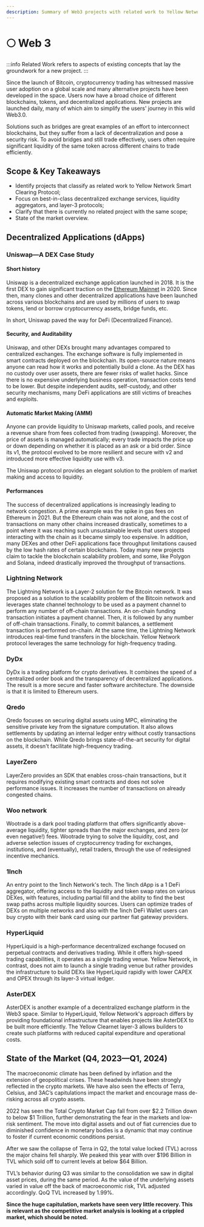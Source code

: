 ```yaml
---
description: Summary of Web3 projects with related work to Yellow Network
---
```


# 🌕 Web 3

:::info
Related Work refers to aspects of existing concepts that lay the groundwork for a new project.
:::

Since the launch of Bitcoin, cryptocurrency trading has witnessed massive user adoption on a global scale and many alternative projects have been developed in the space. Users now have a broad choice of different blockchains, tokens, and decentralized applications. New projects are launched daily, many of which aim to simplify the users' journey in this wild Web3.0.

Solutions such as bridges are great examples of an effort to interconnect blockchains, but they suffer from a lack of decentralization and pose a security risk. To avoid bridges and still trade effectively, users often require significant liquidity of the same token across different chains to trade efficiently.

## Scope & Key Takeaways

* Identify projects that classify as related work to Yellow Network Smart Clearing Protocol;
* Focus on best-in-class decentralized exchange services, liquidity aggregators, and layer-3 protocols;
* Clarify that there is currently no related project with the same scope;
* State of the market overview.

## Decentralized Applications (dApps)

### Uniswap—A DEX Case Study

#### **Short history**

Uniswap is a decentralized exchange application launched in 2018. It is the first DEX to gain significant traction on the [Ethereum Mainnet](https://ethereum.org/en/) in 2020. Since then, many clones and other decentralized applications have been launched across various blockchains and are used by millions of users to swap tokens, lend or borrow cryptocurrency assets, bridge funds, etc.

In short, Uniswap paved the way for DeFi (Decentralized Finance).

#### **Security, and Auditability**

Uniswap, and other DEXs brought many advantages compared to centralized exchanges. The exchange software is fully implemented in smart contracts deployed on the blockchain. Its open-source nature means anyone can read how it works and potentially build a clone. As the DEX has no custody over user assets, there are fewer risks of wallet hacks. Since there is no expensive underlying business operation, transaction costs tend to be lower. But despite independent audits, self-custody, and other security mechanisms, many DeFi applications are still victims of breaches and exploits.

#### **Automatic Market Making (AMM)**

Anyone can provide liquidity to Uniswap markets, called pools, and receive a revenue share from fees collected from trading (swapping). Moreover, the price of assets is managed automatically; every trade impacts the price up or down depending on whether it is placed as an ask or a bid order. Since its v1, the protocol evolved to be more resilient and secure with v2 and introduced more effective liquidity use with v3.

The Uniswap protocol provides an elegant solution to the problem of market making and access to liquidity.

#### **Performances**

The success of decentralized applications is increasingly leading to network congestion. A prime example was the spike in gas fees on Ethereum in 2021. But the Ethereum chain was not alone, and the cost of transactions on many other chains increased drastically, sometimes to a point where it was reaching such unsustainable levels that users stopped interacting with the chain as it became simply too expensive. In addition, many DEXes and other DeFi applications face throughput limitations caused by the low hash rates of certain blockchains. Today many new projects claim to tackle the blockchain scalability problem, and some, like Polygon and Solana, indeed drastically improved the throughput of transactions.

### Lightning Network

The Lightning Network is a Layer-2 solution for the Bitcoin network. It was proposed as a solution to the scalability problem of the Bitcoin network and leverages state channel technology to be used as a payment channel to perform any number of off-chain transactions. An on-chain funding transaction initiates a payment channel. Then, it is followed by any number of off-chain transactions. Finally, to commit balances, a settlement transaction is performed on-chain. At the same time, the Lightning Network introduces real-time fund transfers in the blockchain. Yellow Network protocol leverages the same technology for high-frequency trading.

### DyDx

DyDx is a trading platform for crypto derivatives. It combines the speed of a centralized order book and the transparency of decentralized applications. The result is a more secure and faster software architecture. The downside is that it is limited to Ethereum users.

### Qredo

Qredo focuses on securing digital assets using MPC, eliminating the sensitive private key from the signature computation. It also allows settlements by updating an internal ledger entry without costly transactions on the blockchain. While Qredo brings state-of-the-art security for digital assets, it doesn't facilitate high-frequency trading.

### LayerZero

LayerZero provides an SDK that enables cross-chain transactions, but it requires modifying existing smart contracts and does not solve performance issues. It increases the number of transactions on already congested chains.

### Woo network

Wootrade is a dark pool trading platform that offers significantly above-average liquidity, tighter spreads than the major exchanges, and zero (or even negative!) fees. Wootrade trying to solve the liquidity, cost, and adverse selection issues of cryptocurrency trading for exchanges, institutions, and (eventually), retail traders, through the use of redesigned incentive mechanics.

### 1Inch

An entry point to the 1inch Network's tech. The 1inch dApp is a 1 DeFi aggregator, offering access to the liquidity and token swap rates on various DEXes, with features, including partial fill and the ability to find the best swap paths across multiple liquidity sources. Users can optimize trades of DEXs on multiple networks and also with the 1inch DeFi Wallet users can buy crypto with their bank card using our partner fiat gateway providers.

### HyperLiquid

HyperLiquid is a high-performance decentralized exchange focused on perpetual contracts and derivatives trading. While it offers high-speed trading capabilities, it operates as a single trading venue. Yellow Network, in contrast, does not aim to launch a single trading venue but rather provides the infrastructure to build DEXs like HyperLiquid rapidly with lower CAPEX and OPEX through its layer-3 virtual ledger.

### AsterDEX

AsterDEX is another example of a decentralized exchange platform in the Web3 space. Similar to HyperLiquid, Yellow Network's approach differs by providing foundational infrastructure that enables projects like AsterDEX to be built more efficiently. The Yellow Clearnet layer-3 allows builders to create such platforms with reduced capital expenditure and operational costs.

## State of the Market (Q4, 2023—Q1, 2024)

The macroeconomic climate has been defined by inflation and the extension of geopolitical crises. These headwinds have been strongly reflected in the crypto markets. We have also seen the effects of Terra, Celsius, and 3AC’s capitulations impact the market and encourage mass de-risking across all crypto assets.

2022 has seen the Total Crypto Market Cap fall from over $2.2 Trillion down to below $1 Trillion, further demonstrating the fear in the markets and low-risk sentiment. The move into digital assets and out of fiat currencies due to diminished confidence in monetary bodies is a dynamic that may continue to foster if current economic conditions persist.

After we saw the collapse of Terra in Q2, the total value locked (TVL) across the major chains fell sharply. We peaked this year with over $196 Billion in TVL which sold off to current levels at below $64 Billion.

TVL’s behavior during Q3 was similar to the consolidation we saw in digital asset prices, during the same period. As the value of the underlying assets varied in value off the back of macroeconomic risk, TVL adjusted accordingly. QoQ TVL increased by 1.99%.

**Since the huge capitulation, markets have seen very little recovery. This is relevant as the competitive market analysis is looking at a crippled market, which should be noted.**
